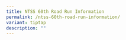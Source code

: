 ```yaml
---
title: NTSS 60th Road Run Information
permalink: /ntss-60th-road-run-information/
variant: tiptap
description: ""
---
```

